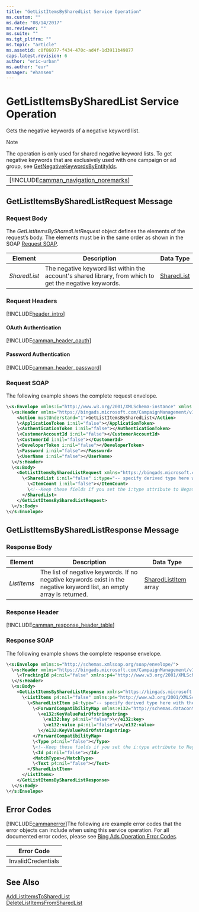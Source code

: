 ```yaml
---
title: "GetListItemsBySharedList Service Operation"
ms.custom: ""
ms.date: "08/14/2017"
ms.reviewer: ""
ms.suite: ""
ms.tgt_pltfrm: ""
ms.topic: "article"
ms.assetid: c0f86077-f434-470c-ad4f-1d3911b49877
caps.latest.revision: 6
author: "eric-urban"
ms.author: "eur"
manager: "ehansen"
---
```

# GetListItemsBySharedList Service Operation
Gets the negative keywords of a negative keyword list.

> [!NOTE]
> The operation is only used for shared negative keyword lists. To get negative keywords that are exclusively used with one campaign or ad group, see [GetNegativeKeywordsByEntityIds](../campaign-api/getnegativekeywordsbyentityids-service-operation.md). 

||
|-|
|[!INCLUDE[camman_navigation_noremarks](../campaign-api/includes/camman-navigation-noremarks.md)]|

## <a name="request"></a>GetListItemsBySharedListRequest Message

### Request Body
The *GetListItemsBySharedListRequest* object defines the elements of the request’s body. The elements must be in the same order as shown in the SOAP [Request SOAP](#request_soap).

|Element|Description|Data Type|
|-----------|---------------|-------------|
|*SharedList*|The negative keyword list within the account's shared library, from which to get the negative keywords.|[SharedList](../campaign-api/sharedlist-data-object.md)|

### Request Headers
[!INCLUDE[header_intro](../campaign-api/includes/header-intro.md)]
#### OAuth Authentication
[!INCLUDE[camman_header_oauth](../campaign-api/includes/camman-header-oauth.md)]
#### Password Authentication
[!INCLUDE[camman_header_password](../campaign-api/includes/camman-header-password.md)]
### <a name="request_soap"></a>Request SOAP
The following example shows the complete request envelope.

```xml
\<s:Envelope xmlns:i="http://www.w3.org/2001/XMLSchema-instance" xmlns:s="http://schemas.xmlsoap.org/soap/envelope/">
  \<s:Header xmlns="https://bingads.microsoft.com/CampaignManagement/v11">
    <Action mustUnderstand="1">GetListItemsBySharedList</Action>
    \<ApplicationToken i:nil="false"></ApplicationToken>
    \<AuthenticationToken i:nil="false"></AuthenticationToken>
    \<CustomerAccountId i:nil="false"></CustomerAccountId>
    \<CustomerId i:nil="false"></CustomerId>
    \<DeveloperToken i:nil="false"></DeveloperToken>
    \<Password i:nil="false"></Password>
    \<UserName i:nil="false"></UserName>
  \</s:Header>
  \<s:Body>
    <GetListItemsBySharedListRequest xmlns="https://bingads.microsoft.com/CampaignManagement/v11">
      \<SharedList i:nil="false" i:type="-- specify derived type here with the appropriate prefix --">
        \<ItemCount i:nil="false"></ItemCount>
        \<!--Keep these fields if you set the i:type attribute to NegativeKeywordList-->
      </SharedList>
    </GetListItemsBySharedListRequest>
  \</s:Body>
\</s:Envelope>
```

## <a name="response"></a>GetListItemsBySharedListResponse Message

### <a name="Body_Elements"></a>Response Body

|Element|Description|Data Type|
|-----------|---------------|-------------|
|*ListItems*|The list of negative keywords. If no negative keywords exist in the negative keyword list, an empty array is returned.|[SharedListItem](../campaign-api/sharedlistitem-data-object.md) array|

### <a name="Header_Elements"></a>Response Header
[!INCLUDE[camman_response_header_table](../campaign-api/includes/camman-response-header-table.md)]
### Response SOAP
The following example shows the complete response envelope.

```xml
\<s:Envelope xmlns:s="http://schemas.xmlsoap.org/soap/envelope/">
  \<s:Header xmlns="https://bingads.microsoft.com/CampaignManagement/v11">
    \<TrackingId p4:nil="false" xmlns:p4="http://www.w3.org/2001/XMLSchema-instance"></TrackingId>
  \</s:Header>
  \<s:Body>
    <GetListItemsBySharedListResponse xmlns="https://bingads.microsoft.com/CampaignManagement/v11">
      \<ListItems p4:nil="false" xmlns:p4="http://www.w3.org/2001/XMLSchema-instance">
        \<SharedListItem p4:type="-- specify derived type here with the appropriate prefix --">
          \<ForwardCompatibilityMap xmlns:e132="http://schemas.datacontract.org/2004/07/System.Collections.Generic" p4:nil="false">
            \<e132:KeyValuePairOfstringstring>
              \<e132:key p4:nil="false">\</e132:key>
              \<e132:value p4:nil="false">\</e132:value>
            \</e132:KeyValuePairOfstringstring>
          </ForwardCompatibilityMap>
          \<Type p4:nil="false"></Type>
          \<!--Keep these fields if you set the i:type attribute to NegativeKeyword-->
          \<Id p4:nil="false"></Id>
          <MatchType></MatchType>
          \<Text p4:nil="false"></Text>
        </SharedListItem>
      </ListItems>
    </GetListItemsBySharedListResponse>
  \</s:Body>
\</s:Envelope>
```

## <a name="errors"></a>Error Codes
[!INCLUDE[cammanerror](../campaign-api/includes/cammanerror.md)]The following are example  error codes that the error objects can include when using this service operation. For all documented error codes, please see [Bing Ads Operation Error Codes](http://go.microsoft.com/fwlink/?LinkId=511884).

|Error Code|
|--------------|
|InvalidCredentials|

## See Also
[AddListItemsToSharedList](../campaign-api/addlistitemstosharedlist-service-operation.md)  
[DeleteListItemsFromSharedList](../campaign-api/deletelistitemsfromsharedlist-service-operation.md)  

